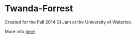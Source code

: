 # Twanda-Forrest

Created for the Fall 2014 GI Jam at the University of Waterloo.

More info [here](http://www.adamleung.me).
